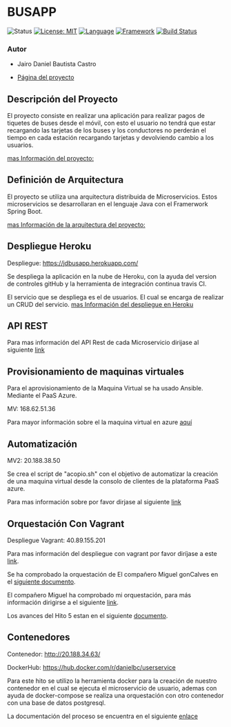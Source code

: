 # BUSAPP


![Status](https://img.shields.io/badge/Status-Documenting-yellow.svg)  [![License: MIT](https://img.shields.io/badge/License-MIT-yellow.svg)](https://opensource.org/licenses/MIT)
[![Language](https://img.shields.io/badge/laguage-java-green.svg)](https://www.java.com/)
[![Framework](https://img.shields.io/badge/framework-spring-yellowgreen.svg)](https://spring.io/)
[![Build Status](https://travis-ci.org/danielbc09/Proyecto_CC.svg?branch=master)](https://travis-ci.org/danielbc09/Proyecto_CC)


### Autor

* Jairo Daniel Bautista Castro

* [Página del proyecto](https://github.com/danielbc09/Proyecto_CC/blob/master/docs/Documentacion.md)

## Descripción del Proyecto

El proyecto consiste en realizar una aplicación para realizar pagos de tiquetes de buses desde el móvil, con esto el usuario no tendrá que estar recargando 
las tarjetas de los buses y los conductores no perderán el tiempo en cada estación recargando tarjetas y devolviendo cambio a los usuarios.

[mas Información del proyecto:](https://github.com/danielbc09/Proyecto_CC/blob/master/docs/Documentacion.md#descripcion)
## Definición de Arquitectura

El proyecto se utiliza  una arquitectura distribuida de Microservicios. Estos microservicios se  desarrollaran en el lenguaje Java con el Framerwork Spring Boot.
    
   
[mas Información de la arquitectura del proyecto:](https://github.com/danielbc09/Proyecto_CC/blob/master/docs/Documentacion.md#arquitectura)

## Despliegue Heroku 

Despliegue: https://jdbusapp.herokuapp.com/

Se despliega la aplicación en la nube de Heroku, con la ayuda del version de controles gitHub y la herramienta de 
integración continua travis CI.

El servicio que se despliega es el de usuarios. El cual se encarga de realizar un CRUD del servicio.
[mas Información del despliegue en Heroku](https://github.com/danielbc09/Proyecto_CC/blob/master/docs/2_heroku_despliegue.md)

## API REST

Para mas información del API Rest de cada Microservicio dirijase al siguiente [link](https://github.com/danielbc09/Proyecto_CC/blob/master/docs/Documentacion.md#desarrollo)


## Provisionamiento de maquinas virtuales

Para el aprovisionamiento de la Maquina Virtual se ha usado Ansible. Mediante el PaaS Azure.
 
MV: 168.62.51.36

Para mayor información sobre el la maquina virtual en azure [aquí](https://github.com/danielbc09/Proyecto_CC/blob/master/docs/aprovisionamiento.md)

## Automatización

MV2: 20.188.38.50

Se crea el script de "acopio.sh" con el objetivo de automatizar la creación de una maquina virtual desde la consolo de clientes de la plataforma PaaS azure.

Para mas información sobre por favor dirjase al siguiente [link](https://github.com/danielbc09/Proyecto_CC/blob/master/docs/automatizacion.md)

## Orquestación Con Vagrant

Despliegue Vagrant: 40.89.155.201


Para mas información del  despliegue con vagrant por favor diríjase a este [link](https://github.com/danielbc09/Proyecto_CC/blob/master/docs/5_orquestacion.md).

Se ha comprobado la orquestación de El compañero Miguel gonCalves en el [siguiente documento](https://github.com/danielbc09/Proyecto_CC/blob/master/docs/5_comprobacion.md).

El compañero Miguel ha comprobado mi orquestación, para más información dirigirse a el siguiente [link](https://github.com/migueldgoncalves/CCproj_1819/blob/master/docs/Comprobacion_Hito5/comprobacion_provisionamiento_MiguelGoncalves_2.md).

Los avances del Hito 5 estan en el siguiente [documento](https://github.com/danielbc09/Proyecto_CC/blob/master/docs/5_avances.md).


## Contenedores 


Contenedor: http://20.188.34.63/

DockerHub: https://hub.docker.com/r/danielbc/userservice

Para este hito se utilizo la herramienta docker para la creación de nuestro contenedor en el cual se ejecuta el microservicio de usuario, ademas  con ayuda de docker-compose se realiza una orquestación con otro contenedor con una base de datos postgresql.

La documentación del proceso se encuentra en el siguiente [enlace](https://github.com/danielbc09/Proyecto_CC/blob/master/docs/6_contenedores.md)

